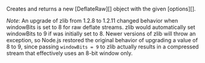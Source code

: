 <!-- YAML
added: v0.5.8
-->

Creates and returns a new [DeflateRaw][] object with the given [options][].

*Note*: An upgrade of zlib from 1.2.8 to 1.2.11 changed behavior when windowBits
is set to 8 for raw deflate streams. zlib would automatically set windowBits
to 9 if was initially set to 8. Newer versions of zlib will throw an exception,
so Node.js restored the original behavior of upgrading a value of 8 to 9,
since passing `windowBits = 9` to zlib actually results in a compressed stream
that effectively uses an 8-bit window only.

